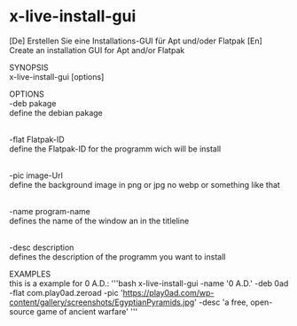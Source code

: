 # x-live-install-gui
  [De] Erstellen Sie eine Installations-GUI für Apt und/oder Flatpak  [En] Create an installation GUI for Apt and/or Flatpak

SYNOPSIS
<br>  x-live-install-gui [options]

OPTIONS
<br>-deb pakage
<br>define the debian pakage
    
<br>-flat Flatpak-ID
<br>define the Flatpak-ID for the programm wich will be install
    
<br>-pic image-Url
<br>define the background image in png or jpg no webp or  something like that

<br>-name program-name
<br>    defines the name of the window an in the titleline

<br>-desc description
<br>    defines the description of the programm you want to install


<h>EXAMPLES
<br>this is a example for 0 A.D.:
'''bash
x-live-install-gui -name '0 A.D.' -deb 0ad -flat com.play0ad.zeroad -pic 'https://play0ad.com/wp-content/gallery/screenshots/EgyptianPyramids.jpg' -desc 'a free, open-source game of ancient warfare'
'''
